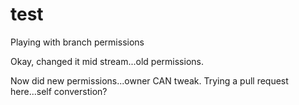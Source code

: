 # test

Playing with branch permissions

Okay, changed it mid stream...old permissions.

Now did new permissions...owner CAN tweak.  Trying a pull request here...self converstion?
